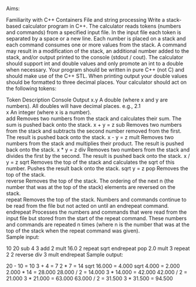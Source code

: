Aims:

Familiarity with C++ Containers
File and string processing
Write a stack-based calculator program in C++. The calculator reads tokens (numbers and commands) from a specified input file. In the input file each token is separated by a space or a new line. Each number is placed on a stack and each command consumes one or more values from the stack. A command may result in a modification of the stack, an additional number added to the stack, and/or output printed to the console (stdout / cout). The calculator should support int and double values and only promote an int to a double when necessary. Your program should be written in pure C++ (not C) and should make use of the C++ STL. When printing output your double values should be formatted to three decimal places. Your calculator should act on the following tokens:

Token	Description	Console Output
x.y	A double (where x and y are numbers). All doubles will have decimal places. e.g., 2.1	 
x	An integer (where x is a number).	 
add	Removes two numbers from the stack and calculates their sum. The sum is pushed back onto the stack.	x + y = z
sub	Removes two numbers from the stack and subtracts the second number removed from the first. The result is pushed back onto the stack.	x - y = z
mult	Removes two numbers from the stack and multiplies their product. The result is pushed back onto the stack.	x * y = z
div	Removes two numbers from the stack and divides the first by the second. The result is pushed back onto the stack.	x / y = z
sqrt	Removes the top of the stack and calculates the sqrt of this number. Pushes the result back onto the stack.	sqrt y = z
pop	Removes the top of the stack.	 
reverse	Removes the top of the stack. The ordering of the next n (the number that was at the top of the stack) elements are reversed on the stack.	 
repeat	Removes the top of the stack. Numbers and commands continue to be read from the file but not acted on until an endrepeat command.	 
endrepeat	Processes the numbers and commands that were read from the input file but stored from the start of the repeat command. These numbers and commands are repeated n times (where n is the number that was at the top of the stack when the repeat command was given).	 
Sample input:

10 20 sub
4 3 add 
2 mult
16.0 
2 repeat
sqrt
endrepeat
pop
2.0
mult
3 repeat
2 
2 reverse
div
3 mult
endrepeat
Sample output:

20 - 10 = 10
3 + 4 = 7
2 * 7 = 14
sqrt 16.000 = 4.000
sqrt 4.000 = 2.000
2.000 * 14 = 28.000
28.000 / 2 = 14.000
3 * 14.000 = 42.000
42.000 / 2 = 21.000
3 * 21.000 = 63.000
63.000 / 2 = 31.500
3 * 31.500 = 94.500
